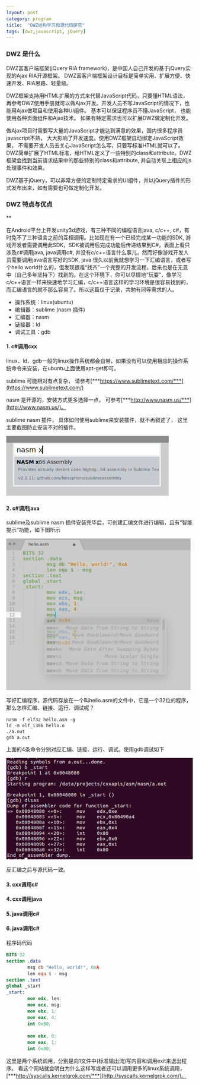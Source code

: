 ```yaml
---
layout: post
category: program
title:  "DWZ结构学习和源代码研究"
tags: [dwz,javascript, jQuery]
---
```


### DWZ 是什么

DWZ富客户端框架(jQuery RIA framework)，是中国人自己开发的基于jQuery实现的Ajax RIA开源框架。 DWZ富客户端框架设计目标是简单实用、扩展方便、快速开发、RIA思路、轻量级。

DWZ框架支持用HTML扩展的方式来代替JavaScript代码，只要懂HTML语法，再参考DWZ使用手册就可以做Ajax开发。开发人员不写JavaScript的情况下，也能用Ajax做项目和使用各种UI组件。 基本可以保证程序员不懂JavaScript， 也能使用各种页面组件和Ajax技术。 如果有特定需求也可以扩展DWZ做定制化开发。

做Ajax项目时需要写大量的JavaScript才能达到满意的效果，国内很多程序员javascript不熟， 大大影响了开发速度。使用DWZ框架自动绑定JavaScript效果， 不需要开发人员去关心JavaScript怎么写，只要写标准HTML就可以了。DWZ简单扩展了HTML标准，给HTML定义了一些特别的class和attribute。DWZ框架会找到当前请求结果中的那些特别的class和attribute, 并自动关联上相应的js处理事件和效果。

DWZ基于jQuery，可以非常方便的定制特定需求的UI组件，并以jQuery插件的形式发布出来，如有需要也可做定制化开发。


### DWZ 特点与优点

**






在Android平台上开发unity3d游戏，有三种不同的编程语言java, c/c++, c#，有时免不了三种语言之前的互相调用。比如现在有一个已经完成某一功能的SDK, 游戏开发者需要调用此SDK，SDK被调用后完成功能后传递结果到C#，表面上看只涉及c#调用java, java调用c#, 并没有c/c++语言什么事儿，然而好像游戏开发人员需要调用java语言写好的SDK, java
很久以前我就想学习一下汇编语言，或者写个hello world什么的，但发现很难“找齐”一个完整的开发流程，后来也是在无意中（自己多年坚持下）找到的。在这个环境下，你可以尽情地“玩耍”，像学习c/c++语言一样来快速地学习汇编，c/c++语言这样的学习环境是很容易找到的，而汇编语言的就不那么容易了。所以这篇仅于记录，共勉有同等需求的人。


* 操作系统：linux(ubuntu)
* 编辑器：sublime (nasm 插件)
* 汇编器：nasm
* 链接器：ld
* 调试工具：gdb

#### 1. c#调用cxx




linux、ld、gdb一般的linux操作系统都会自带，如果没有可以使用相应的操作系统命令来安装，在ubuntu上面使用apt-get即可。

sublime 可能相对有点复杂， 请参考[***https://www.sublimetext.com/***](https://www.sublimetext.com/)

nasm 是开源的，安装方式更多选择一点， 可参考[***http://www.nasm.us/***](http://www.nasm.us/)。

sublime nasm 插件， 具体如何使用sublime来安装插件，就不再叙述了， 这里主要截图防止安装不对的插件。

![sublime_nasm](../assets/2018-02-18_sublime_nasm.png)

#### 2. c#调用java



sublime及sublime nasm 插件安装完毕后，可创建汇编文件进行编辑，且有“智能提示”功能，如下图所示

![sublime_edit](../assets/2018-02-18_sublime_edit.png)


写好汇编程序，源代码存放在一个叫hello.asm的文件中，它是一个32位的程序，那么怎样汇编、链接、运行、调试呢？

```
nasm -f elf32 hello.asm -g
ld -m elf_i386 hello.o
./a.out
gdb a.out
```

上面的4条命令分别对应汇编、链接、运行、调试。使用gdb调试如下

![nasm_gdb](../assets/2018-02-18_nasm_gdb.png)

反汇编之后与源代码一致。

#### 3. cxx调用c# 



#### 4. cxx调用java

#### 5. java调用c# 

#### 6. java调用c# 

程序码代码

```nasm
BITS 32
section .data
		msg db "Hello, world!", 0xA
		len equ $ - msg
section .text
global _start
_start:
        mov edx, len;
		mov ecx, msg;
		mov ebx, 1;
		mov eax, 4;
		int 0x80;

		mov ebx, 0;
		mov eax, 1;
		int 0x80;
```

这里是两个系统调用，分别是向1文件中(标准输出流)写内容和调用exit来退出程序。
看这个网站就会明白为什么这样写或者还可以调用更多的linux系统调用，[***http://syscalls.kernelgrok.com/***](http://syscalls.kernelgrok.com/)。

